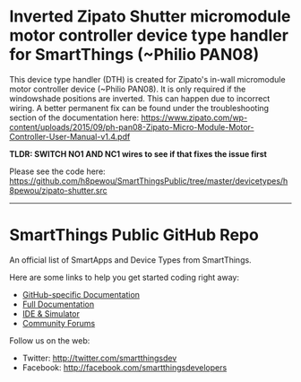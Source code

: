 # Inverted Zipato Shutter micromodule motor controller device type handler for SmartThings (~Philio PAN08)

This device type handler (DTH) is created for Zipato's in-wall micromodule motor controller device (~Philio PAN08). It is only required if the windowshade positions are inverted. This can happen due to incorrect wiring. A better permanent fix can be found under the troubleshooting section of the documentation here: https://www.zipato.com/wp-content/uploads/2015/09/ph-pan08-Zipato-Micro-Module-Motor-Controller-User-Manual-v1.4.pdf

**TLDR: SWITCH NO1 AND NC1 wires to see if that fixes the issue first**

Please see the code here: https://github.com/h8pewou/SmartThingsPublic/tree/master/devicetypes/h8pewou/zipato-shutter.src

<hr />

# SmartThings Public GitHub Repo

An official list of SmartApps and Device Types from SmartThings.

Here are some links to help you get started coding right away:

* [GitHub-specific Documentation](http://docs.smartthings.com/en/latest/tools-and-ide/github-integration.html)
* [Full Documentation](http://docs.smartthings.com)
* [IDE & Simulator](http://ide.smartthings.com)
* [Community Forums](http://community.smartthings.com)

Follow us on the web:

* Twitter: http://twitter.com/smartthingsdev
* Facebook: http://facebook.com/smartthingsdevelopers
